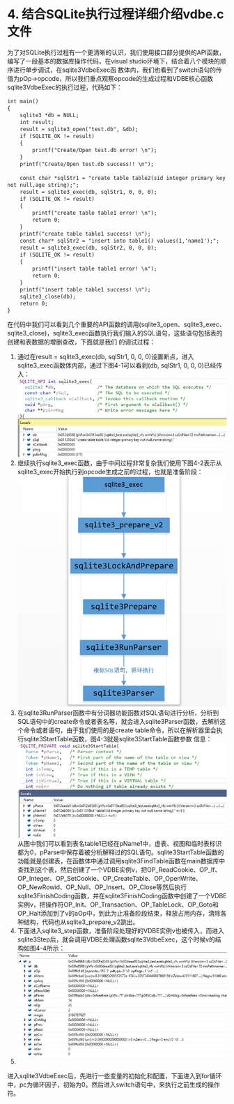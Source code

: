 # 4.	结合SQLite执行过程详细介绍vdbe.c文件
为了对SQLite执行过程有一个更清晰的认识，我们使用接口部分提供的API函数，编写了一段基本的数据库操作代码，在visual studio环境下，结合着八个模块的顺序进行单步调试，在sqlite3VdbeExec函  数体内，我们也看到了switch语句的传值为pOp->opcode，所以我们重点观察opcode的生成过程和VDBE核心函数sqlite3VdbeExec的执行过程，代码如下：
```
int main()
{
	sqlite3 *db = NULL;
	int result;
	result = sqlite3_open("test.db", &db);
	if (SQLITE_OK != result)
	{
		printf("Create/Open test.db error! \n");
	}
	printf("Create/Open test.db success!! \n");

	const char *sqlStr1 = "create table table2(sid integer primary key not null,age string);";
	result = sqlite3_exec(db, sqlStr1, 0, 0, 0);
	if (SQLITE_OK != result)
	{
		printf("create table table1 error! \n");
		return 0;
	}
	printf("create table table1 success! \n");
	const char* sqlStr2 = "insert into table1() values(1,'name1');";
	result = sqlite3_exec(db, sqlStr2, 0, 0, 0);
	if (SQLITE_OK != result)
	{
		printf("insert table table1 error! \n");
		return 0;
	}
	printf("insert table table1 success! \n");
	sqlite3_close(db);
	return 0;
}

```
在代码中我们可以看到几个重要的API函数的调用(sqlite3_open、sqlite3_exec、sqlite3_close)，sqlite3_exec函数执行我们输入的SQL语句，这些语句包括表的创建和表数据的增删查改，下面就是我们  的调试过程：
1. 通过在result = sqlite3_exec(db, sqlStr1, 0, 0, 0)设置断点，进入sqlite3_exec函数体内部，通过下图4-1可以看到(db, sqlStr1, 0, 0, 0)已经传入：
![](4-1.jpg)
2. 继续执行sqlite3_exec函数，由于中间过程非常复杂我们使用下图4-2表示从sqlite3_exec开始执行到opcode生成之前的过程，也就是准备阶段：
![](4-2.jpg)
3. 在sqlite3RunParser函数中有分词器功能函数对SQL语句进行分析，分析到SQL语句中的create命令或者表名等，就会进入sqlite3Parser函数，去解析这个命令或者语句，由于我们使用的是create table命令，所以在解析器里会执行sqlite3StartTable函数，图4-3就是sqlite3StartTable函数参数  信息：
![](4-3.jpg)
从图中我们可以看到表名table1已经在pName1中，虚表、视图和临时表标识都为0，pParse中保存着被分析解释过的SQL语句。sqlite3StartTable函数的功能就是创建表，在函数体中通过调用sqlite3FindTable函数在main数据库中查找到这个表，然后创建了一个VDBE实例v，把OP_ReadCookie、OP_If、OP_Integer、OP_SetCookie、OP_CreateTable、OP_OpenWrite、OP_NewRowid、OP_Null、OP_Insert、OP_Close等然后执行sqlite3FinishCoding函数，并在sqlite3FinishCoding函数中创建了一个VDBE实例v，把操作符OP_Init、OP_Transaction、OP_TableLock、OP_Goto和OP_Halt添加到了v的aOp中，到此为止准备阶段结束，释放占用内存，清除各种结构，代码也从sqlite3_prepare_v2跳出。
4. 下面进入sqlite3_step函数，准备阶段处理好的VDBE实例v也被传入，而进入sqlite3Step后，就会调用VDBE处理函数sqlite3VdbeExec，这个时候v的结构如图4-4所示：
![](4-4.jpg)
5.
进入sqlite3VdbeExec后，先进行一些变量的初始化和配置，下面进入到for循环中，pc为循环因子，初始为0。然后进入switch语句中，来执行之前生成的操作符。

